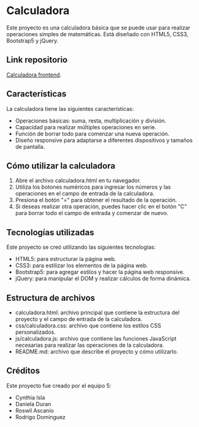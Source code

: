 # Calculadora

Este proyecto es una calculadora básica que se puede usar para realizar operaciones simples de matemáticas. Está diseñado con HTML5, CSS3, Bootstrap5 y jQuery.

## Link repositorio
[Calculadora frontend](https://github.com/belenafox/calculadora.frontend).

## Características

La calculadora tiene las siguientes características:

- Operaciones básicas: suma, resta, multiplicación y división.
- Capacidad para realizar múltiples operaciones en serie.
- Función de borrar todo para comenzar una nueva operación.
- Diseño responsive para adaptarse a diferentes dispositivos y tamaños de pantalla.

## Cómo utilizar la calculadora

1. Abre el archivo calculadora.html en tu navegador.
2. Utiliza los botones numéricos para ingresar los números y las operaciones en el campo de entrada de la calculadora.
3. Presiona el botón "=" para obtener el resultado de la operación.
4. Si deseas realizar otra operación, puedes hacer clic en el botón "C" para borrar todo el campo de entrada y comenzar de nuevo.

## Tecnologías utilizadas

Este proyecto se creó utilizando las siguientes tecnologías:

- HTML5: para estructurar la página web.
- CSS3: para estilizar los elementos de la página web.
- Bootstrap5: para agregar estilos y hacer la página web responsive.
- jQuery: para manipular el DOM y realizar cálculos de forma dinámica.

## Estructura de archivos

- calculadora.html: archivo principal que contiene la estructura del proyecto y el campo de entrada de la calculadora.
- css/calculadora.css: archivo que contiene los estilos CSS personalizados.
- js/calculadora.js: archivo que contiene las funciones JavaScript necesarias para realizar las operaciones de la calculadora.
- README.md: archivo que describe el proyecto y cómo utilizarlo.

## Créditos

Este proyecto fue creado por el equipo 5:

- Cynthia Isla
- Daniela Duran
- Roswil Ascanio
- Rodrigo Dominguez